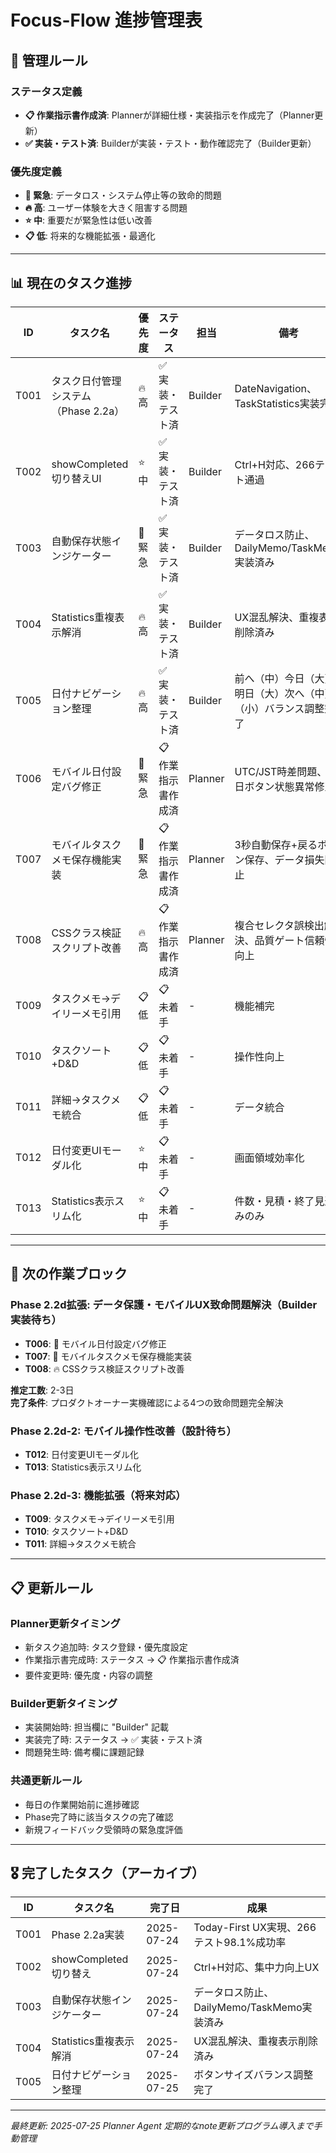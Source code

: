 # Focus-Flow 進捗管理表

## 🎯 管理ルール

### ステータス定義
- **📋 作業指示書作成済**: Plannerが詳細仕様・実装指示を作成完了（Planner更新）
- **✅ 実装・テスト済**: Builderが実装・テスト・動作確認完了（Builder更新）

### 優先度定義
- **🚨 緊急**: データロス・システム停止等の致命的問題
- **🔥 高**: ユーザー体験を大きく阻害する問題
- **⭐ 中**: 重要だが緊急性は低い改善
- **📋 低**: 将来的な機能拡張・最適化

---

## 📊 現在のタスク進捗

| ID | タスク名 | 優先度 | ステータス | 担当 | 備考 |
|----|----------|---------|-----------|------|------|
| T001 | タスク日付管理システム（Phase 2.2a） | 🔥 高 | ✅ 実装・テスト済 | Builder | DateNavigation、TaskStatistics実装完了 |
| T002 | showCompleted切り替えUI | ⭐ 中 | ✅ 実装・テスト済 | Builder | Ctrl+H対応、266テスト通過 |
| T003 | 自動保存状態インジケーター | 🚨 緊急 | ✅ 実装・テスト済 | Builder | データロス防止、DailyMemo/TaskMemo実装済み |
| T004 | Statistics重複表示解消 | 🔥 高 | ✅ 実装・テスト済 | Builder | UX混乱解決、重複表示削除済み |
| T005 | 日付ナビゲーション整理 | 🔥 高 | ✅ 実装・テスト済 | Builder | 前へ（中）今日（大）明日（大）次へ（中）📅（小）バランス調整完了 |
| T006 | モバイル日付設定バグ修正 | 🚨 緊急 | 📋 作業指示書作成済 | Planner | UTC/JST時差問題、今日ボタン状態異常修正 |
| T007 | モバイルタスクメモ保存機能実装 | 🚨 緊急 | 📋 作業指示書作成済 | Planner | 3秒自動保存+戻るボタン保存、データ損失防止 |
| T008 | CSSクラス検証スクリプト改善 | 🔥 高 | 📋 作業指示書作成済 | Planner | 複合セレクタ誤検出解決、品質ゲート信頼性向上 |
| T009 | タスクメモ→デイリーメモ引用 | 📋 低 | 📋 未着手 | - | 機能補完 |
| T010 | タスクソート+D&D | 📋 低 | 📋 未着手 | - | 操作性向上 |
| T011 | 詳細→タスクメモ統合 | 📋 低 | 📋 未着手 | - | データ統合 |
| T012 | 日付変更UIモーダル化 | ⭐ 中 | 📋 未着手 | - | 画面領域効率化 |
| T013 | Statistics表示スリム化 | ⭐ 中 | 📋 未着手 | - | 件数・見積・終了見込みのみ |

---

## 🎯 次の作業ブロック

### Phase 2.2d拡張: データ保護・モバイルUX致命問題解決（Builder実装待ち）
- **T006**: 🚨 モバイル日付設定バグ修正
- **T007**: 🚨 モバイルタスクメモ保存機能実装
- **T008**: 🔥 CSSクラス検証スクリプト改善

**推定工数**: 2-3日  
**完了条件**: プロダクトオーナー実機確認による4つの致命問題完全解決

### Phase 2.2d-2: モバイル操作性改善（設計待ち）
- **T012**: 日付変更UIモーダル化
- **T013**: Statistics表示スリム化

### Phase 2.2d-3: 機能拡張（将来対応）
- **T009**: タスクメモ→デイリーメモ引用
- **T010**: タスクソート+D&D
- **T011**: 詳細→タスクメモ統合

---

## 📋 更新ルール

### Planner更新タイミング
- 新タスク追加時: タスク登録・優先度設定
- 作業指示書完成時: ステータス → 📋 作業指示書作成済
- 要件変更時: 優先度・内容の調整

### Builder更新タイミング  
- 実装開始時: 担当欄に "Builder" 記載
- 実装完了時: ステータス → ✅ 実装・テスト済
- 問題発生時: 備考欄に課題記録

### 共通更新ルール
- 毎日の作業開始前に進捗確認
- Phase完了時に該当タスクの完了確認
- 新規フィードバック受領時の緊急度評価

---

## 🎖️ 完了したタスク（アーカイブ）

| ID | タスク名 | 完了日 | 成果 |
|----|----------|--------|------|
| T001 | Phase 2.2a実装 | 2025-07-24 | Today-First UX実現、266テスト98.1%成功率 |
| T002 | showCompleted切り替え | 2025-07-24 | Ctrl+H対応、集中力向上UX |
| T003 | 自動保存状態インジケーター | 2025-07-24 | データロス防止、DailyMemo/TaskMemo実装済み |
| T004 | Statistics重複表示解消 | 2025-07-24 | UX混乱解決、重複表示削除済み |
| T005 | 日付ナビゲーション整理 | 2025-07-25 | ボタンサイズバランス調整完了 |

---

*最終更新: 2025-07-25 Planner Agent*
*定期的なnote更新プログラム導入まで手動管理*